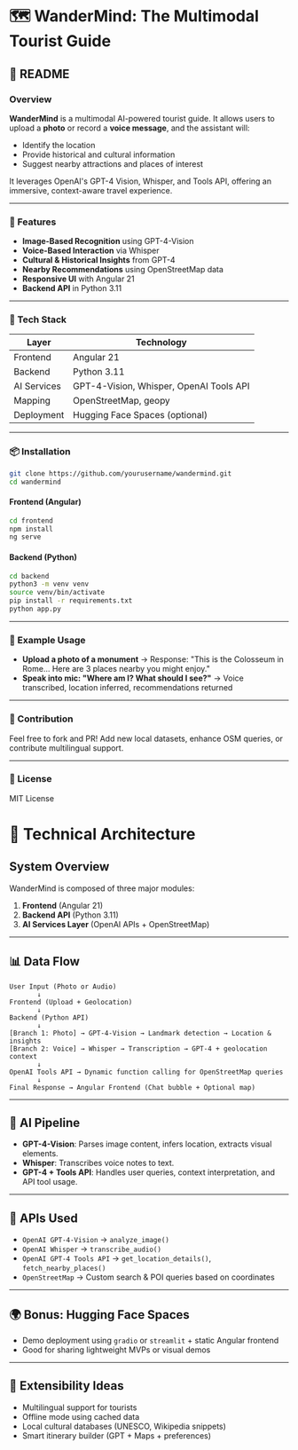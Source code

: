 # 🗺️ WanderMind: The Multimodal Tourist Guide

## 📖 README

### Overview
**WanderMind** is a multimodal AI-powered tourist guide. It allows users to upload a **photo** or record a **voice message**, and the assistant will:
- Identify the location
- Provide historical and cultural information
- Suggest nearby attractions and places of interest

It leverages OpenAI's GPT-4 Vision, Whisper, and Tools API, offering an immersive, context-aware travel experience.

---

### 🚀 Features
- **Image-Based Recognition** using GPT-4-Vision
- **Voice-Based Interaction** via Whisper
- **Cultural & Historical Insights** from GPT-4
- **Nearby Recommendations** using OpenStreetMap data
- **Responsive UI** with Angular 21
- **Backend API** in Python 3.11

---

### 🧰 Tech Stack
| Layer | Technology |
|-------|------------|
| Frontend | Angular 21 |
| Backend | Python 3.11 |
| AI Services | GPT-4-Vision, Whisper, OpenAI Tools API |
| Mapping | OpenStreetMap, geopy |
| Deployment | Hugging Face Spaces (optional) |

---

### 📦 Installation
```bash
git clone https://github.com/yourusername/wandermind.git
cd wandermind
```
#### Frontend (Angular)
```bash
cd frontend
npm install
ng serve
```
#### Backend (Python)
```bash
cd backend
python3 -m venv venv
source venv/bin/activate
pip install -r requirements.txt
python app.py
```

---

### 📸 Example Usage
- **Upload a photo of a monument** → Response: "This is the Colosseum in Rome... Here are 3 places nearby you might enjoy."
- **Speak into mic: "Where am I? What should I see?"** → Voice transcribed, location inferred, recommendations returned

---

### 📍 Contribution
Feel free to fork and PR! Add new local datasets, enhance OSM queries, or contribute multilingual support.

---

### 📄 License
MIT License


# 🧱 Technical Architecture

## System Overview
WanderMind is composed of three major modules:
1. **Frontend** (Angular 21)
2. **Backend API** (Python 3.11)
3. **AI Services Layer** (OpenAI APIs + OpenStreetMap)

---

## 📊 Data Flow
```
User Input (Photo or Audio)
       ↓
Frontend (Upload + Geolocation)
       ↓
Backend (Python API)
       ↓
[Branch 1: Photo] → GPT-4-Vision → Landmark detection → Location & insights
[Branch 2: Voice] → Whisper → Transcription → GPT-4 + geolocation context
       ↓
OpenAI Tools API → Dynamic function calling for OpenStreetMap queries
       ↓
Final Response → Angular Frontend (Chat bubble + Optional map)
```

---

## 🧠 AI Pipeline
- **GPT-4-Vision**: Parses image content, infers location, extracts visual elements.
- **Whisper**: Transcribes voice notes to text.
- **GPT-4 + Tools API**: Handles user queries, context interpretation, and API tool usage.

---

## 🔧 APIs Used
- `OpenAI GPT-4-Vision` → `analyze_image()`
- `OpenAI Whisper` → `transcribe_audio()`
- `OpenAI GPT-4 Tools API` → `get_location_details()`, `fetch_nearby_places()`
- `OpenStreetMap` → Custom search & POI queries based on coordinates

---

## 🌍 Bonus: Hugging Face Spaces
- Demo deployment using `gradio` or `streamlit` + static Angular frontend
- Good for sharing lightweight MVPs or visual demos

---

## 📌 Extensibility Ideas
- Multilingual support for tourists
- Offline mode using cached data
- Local cultural databases (UNESCO, Wikipedia snippets)
- Smart itinerary builder (GPT + Maps + preferences)

